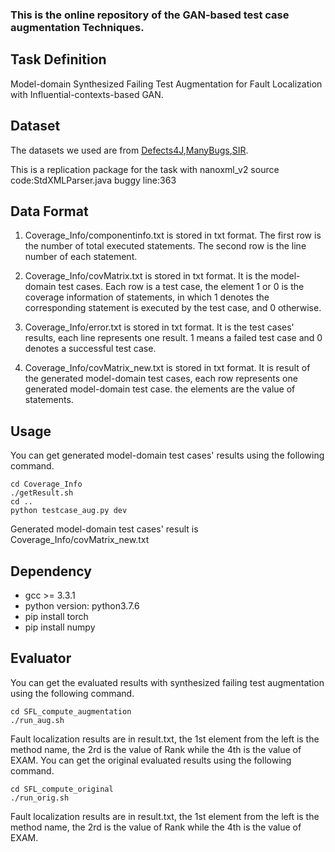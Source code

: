 ### This is the online repository of the GAN-based test case augmentation Techniques.
## Task Definition

Model-domain Synthesized Failing Test Augmentation for Fault Localization with Influential-contexts-based GAN.

## Dataset

The datasets we used are from [Defects4J](http://defects4j.org),[ManyBugs](http://repairbenchmarks.cs.umass.edu/ManyBugs/),[SIR](http://sir.unl.edu/portal/index.php).

This is a replication package for the task with nanoxml_v2
source code:StdXMLParser.java
buggy line:363 

## Data Format

1. Coverage_Info/componentinfo.txt is stored in txt format. The first row is the number of total executed statements. The second row is the line number of each statement.

2. Coverage_Info/covMatrix.txt is stored in txt format. It is the model-domain test cases. Each row is a test case, the element 1 or 0 is the coverage information of statements, in which 1 denotes the corresponding statement is executed by the test case, and 0 otherwise.

3. Coverage_Info/error.txt is stored in txt format. It is the test cases' results, each line represents one result. 1 means a failed test case and 0 denotes a successful test case.

4. Coverage_Info/covMatrix_new.txt is stored in txt format. It is result of the generated model-domain test cases, each row represents one generated model-domain test case. the elements are the value of statements.

## Usage
You can get generated model-domain test cases' results using the following command.

```
cd Coverage_Info
./getResult.sh
cd ..
python testcase_aug.py dev
```
Generated model-domain test cases' result is Coverage_Info/covMatrix_new.txt

## Dependency
- gcc >= 3.3.1
- python version: python3.7.6
- pip install torch
- pip install numpy
## Evaluator
You can get the evaluated results with synthesized failing test augmentation using the following command.
```
cd SFL_compute_augmentation
./run_aug.sh
```
Fault localization results are in result.txt, the 1st element from the left is the method name, the 2rd is the value of Rank while the 4th is the value of EXAM.
You can get the original evaluated results using the following command.
```
cd SFL_compute_original
./run_orig.sh
```
Fault localization results are in result.txt, the 1st element from the left is the method name, the 2rd is the value of Rank while the 4th is the value of EXAM.

